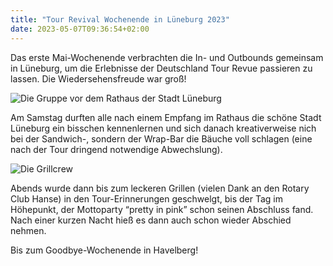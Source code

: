 ```yaml
---
title: "Tour Revival Wochenende in Lüneburg 2023"
date: 2023-05-07T09:36:54+02:00
---
```

Das erste Mai-Wochenende verbrachten die In- und Outbounds gemeinsam in Lüneburg, um die Erlebnisse der Deutschland Tour
Revue passieren zu lassen. Die Wiedersehensfreude war groß!

![Die Gruppe vor dem Rathaus der Stadt Lüneburg](/images/2023-lueneburg-rathaus.jpeg)

Am Samstag durften alle nach einem Empfang im Rathaus die schöne Stadt Lüneburg ein bisschen kennenlernen und sich
danach kreativerweise nich bei der Sandwich-, sondern der Wrap-Bar die Bäuche voll schlagen (eine nach der Tour dringend
notwendige Abwechslung).

![Die Grillcrew](/images/2023-lueneburg-grillen.jpeg)

Abends wurde dann bis zum leckeren Grillen (vielen Dank an den Rotary Club Hanse) in den
Tour-Erinnerungen geschwelgt, bis der Tag im Höhepunkt, der Mottoparty “pretty in pink” schon seinen Abschluss fand.
Nach einer kurzen Nacht hieß es dann auch schon wieder Abschied nehmen.

Bis zum Goodbye-Wochenende in Havelberg!
